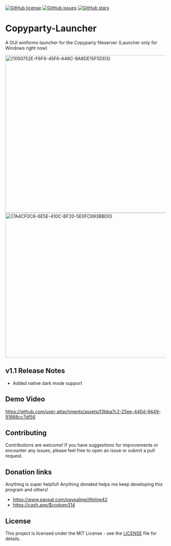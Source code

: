 [![GitHub license](https://img.shields.io/badge/license-MIT-blue.svg)](https://github.com/mastercodeon31415/Copyparty-Launcher/blob/main/LICENSE)
[![GitHub issues](https://img.shields.io/github/issues/mastercodeon31415/Copyparty-Launcher)](https://github.com/mastercodeon31415/Copyparty-Launcher/issues)
[![GitHub stars](https://img.shields.io/github/stars/mastercodeon31415/Copyparty-Launcher)](https://github.com/mastercodeon31415/Copyparty-Launcher/stargazers)

# Copyparty-Launcher
A GUI winforms launcher for the Copyparty fileserver (Launcher only for Windows right now)

<img width="1356" height="495" alt="{1050752E-F6F6-45F6-A46C-8A8DE15F5DD3}" src="https://github.com/user-attachments/assets/0dd3d3cc-4cc9-4ee8-a526-a576d992d877" />

<img width="586" height="454" alt="{7A4CF0C6-6E5E-410C-BF20-5E0FC693BBD0}" src="https://github.com/user-attachments/assets/69fea435-f24e-46e7-a1f5-7aad872b51b9" />

## v1.1 Release Notes
- Added native dark mode support

## Demo Video
https://github.com/user-attachments/assets/f3bba7c2-25ee-440d-9449-91888cc7df56

## Contributing

Contributions are welcome! If you have suggestions for improvements or encounter any issues, please feel free to open an issue or submit a pull request.

## Donation links

Anything is super helpful! Anything donated helps me keep developing this program and others!
- https://www.paypal.com/paypalme/lifeline42
- https://cash.app/$codoen314

## License

This project is licensed under the MIT License - see the [LICENSE](https://github.com/mastercodeon31415/Copyparty-Launcher/blob/main/LICENSE) file for details. 
